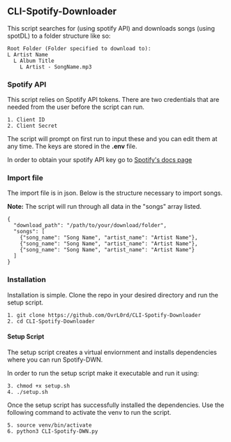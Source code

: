 ## CLI-Spotify-Downloader
This script searches for (using spotify API) and downloads songs (using spotDL) to a folder structure like so:

    Root Folder (Folder specified to download to):
    L Artist Name
      L Album Title
        L Artist - SongName.mp3

### Spotify API
This script relies on Spotify API tokens. There are two credentials that are needed from the user before the script can run.

    1. Client ID
    2. Client Secret

The script will prompt on first run to input these and you can edit them at any time. The keys are stored in the **.env** file.

In order to obtain your spotify API key go to [Spotify's docs page](https://developer.spotify.com/documentation/web-api/tutorials/getting-started)

### Import file
The import file is in json. Below is the structure necessary to import songs.

**Note:** The script will run through all data in the "songs" array listed.
    
    {
      "download_path": "/path/to/your/download/folder",
      "songs": [
        {"song_name": "Song Name", "artist_name": "Artist Name"},
        {"song_name": "Song Name", "artist_name": "Artist Name"},
        {"song_name": "Song Name", "artist_name": "Artist Name"}
      ]
    }

### Installation
Installation is simple. Clone the repo in your desired directory and run the setup script.

    1. git clone https://github.com/OvrL0rd/CLI-Spotify-Downloader
    2. cd CLI-Spotify-Downloader

#### Setup Script
The setup script creates a virtual enviornment and installs dependencies where you can run Spotify-DWN.

In order to run the setup script make it executable and run it using:

    3. chmod +x setup.sh
    4. ./setup.sh

Once the setup script has successfully installed the dependencies. Use the following command to activate the venv to run the script.

    5. source venv/bin/activate
    6. python3 CLI-Spotify-DWN.py
